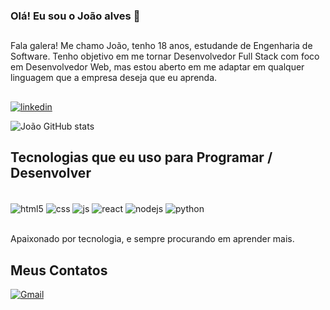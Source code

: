 ### Olá! Eu sou o João alves 👋

##
Fala galera! Me chamo João, tenho 18 anos, estudande de Engenharia de Software. Tenho objetivo em me tornar Desenvolvedor Full Stack com foco em Desenvolvedor Web, mas estou aberto em me adaptar em qualquer linguagem que a empresa deseja que eu aprenda.
##

[![linkedin](https://img.shields.io/badge/LinkedIn-0077B5?style=for-the-badge&logo=linkedin&logoColor=white)](https://www.linkedin.com/in/jo%C3%A3o-victor-a-262788275/)

![João GitHub stats](https://github-readme-stats.vercel.app/api?username=joaoAlves77&show_icons=true&theme=radical)

## Tecnologias que eu uso para Programar / Desenvolver

<div style="display: inline_block"><br/>
  <img align="center" alt="html5" src="https://img.shields.io/badge/HTML5-E34F26?style=for-the-badge&logo=html5&logoColor=white" ?/>
   <img align="center" alt="css" src="https://img.shields.io/badge/CSS3-1572B6?style=for-the-badge&logo=css3&logoColor=white" ?/>
   <img align="center" alt="js" src="https://img.shields.io/badge/JavaScript-F7DF1E?style=for-the-badge&logo=javascript&logoColor=black" ?/>
   <img align="center" alt="react" src="https://img.shields.io/badge/React-20232A?style=for-the-badge&logo=react&logoColor=61DAFB" ?/>
   <img align="center" alt="nodejs" src="https://img.shields.io/badge/Node.js-43853D?style=for-the-badge&logo=node.js&logoColor=white" ?/>
   <img align="center" alt="python" src="https://img.shields.io/badge/Python-3776AB?style=for-the-badge&logo=python&logoColor=white" ?/>
</div><br/>

Apaixonado por tecnologia, e sempre procurando em aprender mais.

##
## Meus Contatos
[![Gmail](https://img.shields.io/badge/Gmail-D14836?style=for-the-badge&logo=gmail&logoColor=white)](https://mail.google.com/mail/u/0/?tab=rm&ogbl#inbox)
